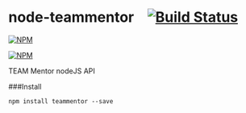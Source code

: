 node-teammentor &nbsp;&nbsp;&nbsp;[![Build Status](https://travis-ci.org/TeamMentor/node-teammentor.svg?branch=master)](https://travis-ci.org/TeamMentor/node-teammentor)
==========

[![NPM](https://nodei.co/npm/teammentor.png)](https://nodei.co/npm/teammentor/)

[![NPM](https://nodei.co/npm-dl/teammentor.png)](https://nodei.co/npm/teammentor/)

TEAM Mentor nodeJS API

###Install

```
npm install teammentor --save
```
